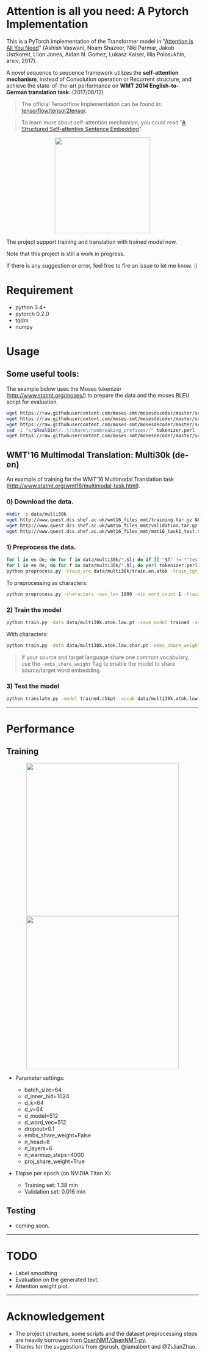 # Attention is all you need: A Pytorch Implementation

This is a PyTorch implementation of the Transformer model in "[Attention is All You Need](https://arxiv.org/abs/1706.03762)" (Ashish Vaswani, Noam Shazeer, Niki Parmar, Jakob Uszkoreit, Llion Jones, Aidan N. Gomez, Lukasz Kaiser, Illia Polosukhin, arxiv, 2017). 


A novel sequence to sequence framework utilizes the **self-attention mechanism**, instead of Convolution operation or Recurrent structure, and achieve the state-of-the-art performance on **WMT 2014 English-to-German translation task**. (2017/06/12)

> The official Tensorflow Implementation can be found in: [tensorflow/tensor2tensor](https://github.com/tensorflow/tensor2tensor/blob/master/tensor2tensor/models/transformer.py).

> To learn more about self-attention mechanism, you could read "[A Structured Self-attentive Sentence Embedding](https://arxiv.org/abs/1703.03130)".

<p align="center">
<img src="http://imgur.com/1krF2R6.png" width="250">
</p>


The project support training and translation with trained model now.

Note that this project is still a work in progress.


If there is any suggestion or error, feel free to fire an issue to let me know. :)


# Requirement
- python 3.4+
- pytorch 0.2.0
- tqdm
- numpy


# Usage

## Some useful tools:

The example below uses the Moses tokenizer (http://www.statmt.org/moses/) to prepare the data and the moses BLEU script for evaluation.

```bash
wget https://raw.githubusercontent.com/moses-smt/mosesdecoder/master/scripts/tokenizer/tokenizer.perl
wget https://raw.githubusercontent.com/moses-smt/mosesdecoder/master/scripts/share/nonbreaking_prefixes/nonbreaking_prefix.de
wget https://raw.githubusercontent.com/moses-smt/mosesdecoder/master/scripts/share/nonbreaking_prefixes/nonbreaking_prefix.en
sed -i "s/$RealBin\/..\/share\/nonbreaking_prefixes//" tokenizer.perl
wget https://raw.githubusercontent.com/moses-smt/mosesdecoder/master/scripts/generic/multi-bleu.perl
```

## WMT'16 Multimodal Translation: Multi30k (de-en)

An example of training for the WMT'16 Multimodal Translation task (http://www.statmt.org/wmt16/multimodal-task.html).

### 0) Download the data.

```bash
mkdir -p data/multi30k
wget http://www.quest.dcs.shef.ac.uk/wmt16_files_mmt/training.tar.gz &&  tar -xf training.tar.gz -C data/multi30k && rm training.tar.gz
wget http://www.quest.dcs.shef.ac.uk/wmt16_files_mmt/validation.tar.gz && tar -xf validation.tar.gz -C data/multi30k && rm validation.tar.gz
wget http://www.quest.dcs.shef.ac.uk/wmt16_files_mmt/mmt16_task1_test.tar.gz && tar -xf mmt16_task1_test.tar.gz -C data/multi30k && rm mmt16_task1_test.tar.gz
```

### 1) Preprocess the data.
```bash
for l in en de; do for f in data/multi30k/*.$l; do if [[ "$f" != *"test"* ]]; then sed -i "$ d" $f; fi;  done; done
for l in en de; do for f in data/multi30k/*.$l; do perl tokenizer.perl -a -no-escape -l $l -q  < $f > $f.atok; done; done
python preprocess.py -train_src data/multi30k/train.en.atok -train_tgt data/multi30k/train.de.atok -valid_src data/multi30k/val.en.atok -valid_tgt data/multi30k/val.de.atok -save_data data/multi30k.atok.low.pt
```

To preprocessing as characters:
```bash
python preprocess.py -characters -max_len 1000 -min_word_count 1 -train_src data/multi30k/train.en.atok -train_tgt data/multi30k/train.de.atok -valid_src data/multi30k/val.en.atok -valid_tgt data/multi30k/val.de.atok -save_data data/multi30k.atok.low.char.pt
```
### 2) Train the model
```bash
python train.py -data data/multi30k.atok.low.pt -save_model trained -save_mode best -proj_share_weight 
```

With characters:
```bash
python train.py -data data/multi30k.atok.low.char.pt -embs_share_weight -save_model trained -save_mode best -proj_share_weight
```
> If your source and target language share one common vocabulary, use the `-embs_share_weight` flag to enable the model to share source/target word embedding. 

### 3) Test the model
```bash
python translate.py -model trained.chkpt -vocab data/multi30k.atok.low.pt -src data/multi30k/test.en.atok
```
---
# Performance
## Training

<p align="center">
<img src="https://imgur.com/A6byNQ8.png" width="400">
<img src="https://imgur.com/5z4f4tw.png" width="400">
</p>

- Parameter settings:
  - batch_size=64
  - d_inner_hid=1024
  - d_k=64
  - d_v=64
  - d_model=512
  - d_word_vec=512
  - dropout=0.1
  - embs_share_weight=False
  - n_head=8
  - n_layers=6
  - n_warmup_steps=4000
  - proj_share_weight=True

- Elapse per epoch  (on NVIDIA Titan X):
  - Training set: 1.38 min
  - Validation set: 0.016 min
  
## Testing 
- coming soon.
---
# TODO
  - Label smoothing
  - Evaluation on the generated text.
  - Attention weight plot.
---
# Acknowledgement
- The project structure, some scripts and the dataset preprocessing steps are heavily borrowed from [OpenNMT/OpenNMT-py](https://github.com/OpenNMT/OpenNMT-py).
- Thanks for the suggestions from @srush, @iamalbert and @ZiJianZhao.
